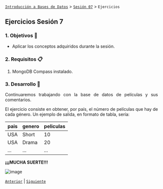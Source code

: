 [`Introducción a Bases de Datos`](../../Readme.md) > [`Sesión 07`](../Readme.md) > `Ejercicios`
	
## Ejercicios Sesión 7

<div style="text-align: justify;">

### 1. Objetivos :dart: 

- Aplicar los conceptos adquiridos durante la sesión.

### 2. Requisitos :clipboard:

1. MongoDB Compass instalado.

### 3. Desarrollo :rocket:

Continuaremos trabajando con la base de datos de películas y sus comentarios.

El ejercicio consiste en obtener, por país, el número de películas que hay de cada género. Un ejemplo de salida, en formato de tabla, sería:

| pais | genero | peliculas |
| ---- | ------ | --------- |
| USA  | Short  | 10        |
| USA  | Drama  | 20        |
| ...  | ...    | ...       |

**¡¡¡MUCHA SUERTE!!!**



![image](https://user-images.githubusercontent.com/104279978/197665695-b6a84b22-94fb-438e-b5dc-3a095f9f0622.png)


[`Anterior`](../Readme.md) | [`Siguiente`](../Readme.md)   
